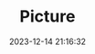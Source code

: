 ---
weight: 1
images:
- /images/edited/44.jpeg
title: Picture
date: 2023-12-14 21:16:32
tags: [luminarneo,work,ilce7m3,person,people]
---